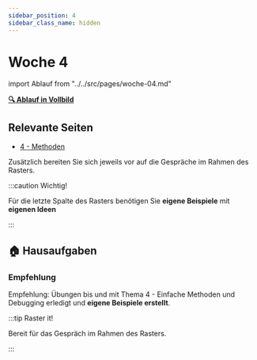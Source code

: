 ```yaml
---
sidebar_position: 4
sidebar_class_name: hidden
---
```


# Woche 4

import Ablauf from "../../src/pages/woche-04.md"

<Ablauf />

**[:mag: Ablauf in Vollbild](pathname:///woche-04)**

## Relevante Seiten

- [4 - Methoden](../4a-methoden-fehleranalyse/index.md)

Zusätzlich bereiten Sie sich jeweils vor auf die Gespräche im Rahmen des
Rasters.

:::caution Wichtig!

Für die letzte Spalte des Rasters benötigen Sie **eigene Beispiele** mit
**eigenen Ideen**

:::

## :house: Hausaufgaben

### Empfehlung

Empfehlung: Übungen bis und mit Thema 4 - Einfache Methoden und Debugging
erledigt und **eigene Beispiele erstellt**. 



:::tip Raster it!

Bereit für das Gespräch im Rahmen des Rasters.

:::
